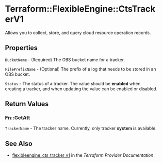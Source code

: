 # Terraform::FlexibleEngine::CtsTrackerV1

Allows you to collect, store, and query cloud resource operation records.

## Properties

`BucketName` - (Required) The OBS bucket name for a tracker.

`FilePrefixName` - (Optional) The prefix of a log that needs to be stored in an OBS bucket.

`Status` - The status of a tracker. The value should be **enabled** when creating a tracker, and when updating the value can be enabled or disabled.


## Return Values

### Fn::GetAtt

`TrackerName` - The tracker name. Currently, only tracker **system** is available.

## See Also

* [flexibleengine_cts_tracker_v1](https://www.terraform.io/docs/providers/flexibleengine/r/cts_tracker_v1.html) in the _Terraform Provider Documentation_